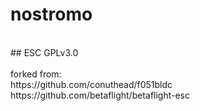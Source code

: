 # nostromo  <br />
<br />
## ESC  GPLv3.0 <br />
<br />
forked from: <br />
https://github.com/conuthead/f051bldc <br />
https://github.com/betaflight/betaflight-esc <br />
